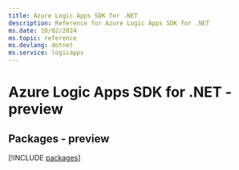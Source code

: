 ```yaml
---
title: Azure Logic Apps SDK for .NET
description: Reference for Azure Logic Apps SDK for .NET
ms.date: 10/02/2024
ms.topic: reference
ms.devlang: dotnet
ms.service: logicapps
---
```

# Azure Logic Apps SDK for .NET - preview
## Packages - preview
[!INCLUDE [packages](logic-apps-index.md)]